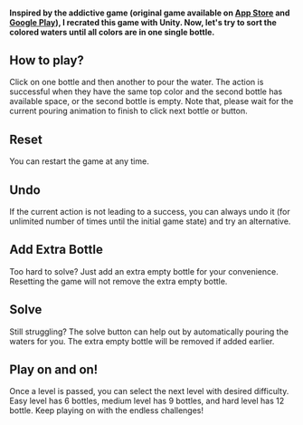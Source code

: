 #### Inspired by the addictive game (original game available on [App Store](https://apps.apple.com/us/app/water-sort-puzzle/id1514542157) and [Google Play](https://play.google.com/store/apps/details?id=com.gma.water.sort.puzzle&hl=en_US&gl=US)), I recrated this game with Unity. Now, let's try to sort the colored waters until all colors are in one single bottle.

## How to play?
Click on one bottle and then another to pour the water. The action is successful when they have the same top color and the second bottle has available space, or the second bottle is empty. Note that, please wait for the current pouring animation to finish to click next bottle or button.

## Reset
You can restart the game at any time.

## Undo
If the current action is not leading to a success, you can always undo it (for unlimited number of times until the initial game state) and try an alternative.

## Add Extra Bottle
Too hard to solve? Just add an extra empty bottle for your convenience. Resetting the game will not remove the extra empty bottle.

## Solve
Still struggling? The solve button can help out by automatically pouring the waters for you. The extra empty bottle will be removed if added earlier.

## Play on and on!
Once a level is passed, you can select the next level with desired difficulty. Easy level has 6 bottles, medium level has 9 bottles, and hard level has 12 bottle. Keep playing on with the endless challenges!

